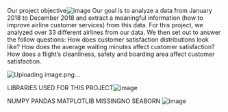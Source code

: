 Our project objective![image](https://github.com/Elman980/Data-Analysis-Pro/assets/173360553/8e94b5e2-aa01-4586-a9fe-f1470449631f)
Our goal is to analyze a data from January 2018 to December 2018 and extract a meaningful information (how to improve airline customer services) from this data.
For this project, we analyzed over 33 different airlines from our data. We then set out to answer the follow questions:
How does customer satisfaction distributions look like?
How does the average waiting minutes affect customer satisfaction?
How does a flight’s cleanliness, safety and boarding area affect customer satisfaction.

![Uploading image.png…]()


LIBRARIES USED FOR THIS PROJECT![image](https://github.com/Elman980/Data-Analysis-Pro/assets/173360553/37ce82ed-f38f-447a-8614-bdefddd468ca)

NUMPY
PANDAS
MATPLOTLIB
MISSINGNO
SEABORN
![image](https://github.com/Elman980/Data-Analysis-Pro/assets/173360553/0664d853-2ead-438e-bc2b-825e85cacb5b)
